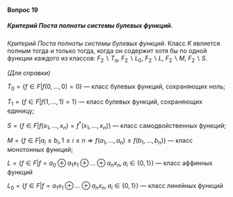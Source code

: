 #### Вопрос 19

##### Критерий Поста полноты системы булевых функций.

*Критерий Поста полноты системы булевых функций*.
Класс $K$ является полным тогда и только тогда, когда он содержит хотя бы по одной функции каждого из классов: $F_2\backslash T_a$, $F_2\backslash L_0$, $F_2\backslash L$, $F_2\backslash M$, $F_2\backslash S$.

*(Для справки)*

$T_0 = \{f ∈ F | f (0, \dots , 0) = 0\}$  — класс булевых функций, сохраняющих ноль;

$T_1 = \{f ∈ F | f (1, \dots , 1) = 1\}$  — класс булевых функций, сохраняющих единицу;

$S = \{f ∈ F | f (x_1, \dots , x_n) = f^* (x_1, \dots , x_n)\}$ — класс самодвойственных функций;

$M = \{f ∈ F | a_i ≤ b_i , 1 ≤ i ≤ n⇒ f (a_1, \dots , a_n) ≤ f (b_1, \dots , b_n)\}$ — класс монотонных функций;

$L = \{f ∈ F | f = a_0 \oplus a_1x_1 \oplus \dots \oplus a_nx_n, a_i ∈ \{0, 1\}\}$ — класс аффинных функций

$L_0 = \{f ∈ F | f = a_1x_1 \oplus \dots \oplus a_nx_n, a_i ∈ \{0, 1\}\}$ — класс линейных функций

